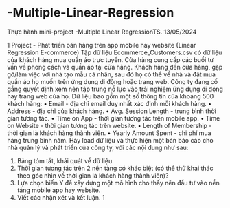 # -Multiple-Linear-Regression
Thực hành mini-project
-Multiple Linear RegressionTS.
13/05/2024

1 Project - Phát triển bán hàng trên app mobile hay website
(Linear Regression E-commerce)
Tập dữ liệu Ecommerce_Customers.csv có dữ liệu của khách hàng mua quần áo trực tuyến. Cửa hàng cung
cấp các buổi tư vấn về phong cách và quần áo tại cửa hàng. Khách hàng đến cửa hàng, gặp gỡ/làm việc với
nhà tạo mẫu cá nhân, sau đó họ có thể về nhà và đặt mua quần áo họ muốn trên ứng dụng di động hoặc
trang web.
Công ty đang cố gắng quyết định xem nên tập trung nỗ lực vào trải nghiệm ứng dụng di động hay trang web
của họ.
Dữ liệu bao gồm một số thông tin của khoảng 500 khách hàng:
• Email - địa chỉ email duy nhất xác định mỗi khách hàng.
• Address - địa chỉ của khách hàng.
• Avg. Session Length - trung bình thời gian tương tác.
• Time on App - thời gian tương tác trên mobile app.
• Time on Website - thời gian tương tác trên website.
• Length of Membership - thời gian là khách hàng thành viên.
• Yearly Amount Spent - chi phí mua hàng trung bình năm.
Hãy load dữ liệu và thực hiện một bản báo cáo cho nhà quản lý và phát triển của công ty, với các nội dung
như sau:
1. Bảng tóm tắt, khái quát về dữ liệu.
2. Thời gian tương tác trên 2 nền tảng có khác biệt (có thể thử khai thác theo góc nhìn về thời gian là
khách hàng thành viên)?
3. Lựa chọn biến Y để xây dựng một mô hình cho thấy nên đầu tư vào nền tảng mobile app hay website.
4. Viết các nhận xét và kết luận.
1
